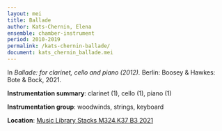 ```yaml
---
layout: mei
title: Ballade
author: Kats-Chernin, Elena
ensemble: chamber-instrument
period: 2010-2019
permalink: /kats-chernin-ballade/
document: kats_chernin_ballade.mei
---
```


In *Ballade: for clarinet, cello and piano (2012).* Berlin: Boosey & Hawkes: Bote & Bock, 2021.

**Instrumentation summary**: clarinet (1), cello (1), piano (1)

**Instrumentation group**: woodwinds, strings, keyboard 

**Location**: <a href="https://tufts.primo.exlibrisgroup.com/permalink/01TUN_INST/1kc9gia/alma991018726334103851" target="_blank">Music Library Stacks M324.K37 B3 2021</a>